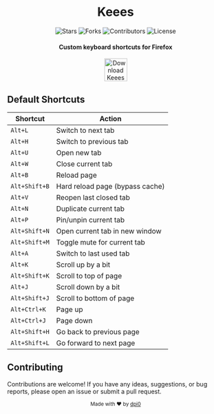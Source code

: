 <div align = "center">

<h1>Keees</h1>

<p align="center">
  <img src="https://img.shields.io/github/stars/dpi0/keees?style=flat-square&color=%23F7D800" alt="Stars">
  <img src="https://img.shields.io/github/forks/dpi0/keees?style=flat-square" alt="Forks">
  <img src="https://img.shields.io/github/contributors/dpi0/keees?style=flat-square&color=pink" alt="Contributors">
  <img src="https://img.shields.io/github/license/dpi0/keees?style=flat-square$color=grey" alt="License">
</p>

<h4>Custom keyboard shortcuts for Firefox</h4>

[<img src="https://labels.tahoe.be/firefox_download_dark.svg" height="53" alt="Download Keees for Firefox">](https://addons.mozilla.org/firefox/addon/keees/)

</div>

## Default Shortcuts

| Shortcut      | Action                          |
| ------------- | ------------------------------- |
| `Alt+L`       | Switch to next tab              |
| `Alt+H`       | Switch to previous tab          |
| `Alt+U`       | Open new tab                    |
| `Alt+W`       | Close current tab               |
| `Alt+B`       | Reload page                     |
| `Alt+Shift+B` | Hard reload page (bypass cache) |
| `Alt+V`       | Reopen last closed tab          |
| `Alt+N`       | Duplicate current tab           |
| `Alt+P`       | Pin/unpin current tab           |
| `Alt+Shift+N` | Open current tab in new window  |
| `Alt+Shift+M` | Toggle mute for current tab     |
| `Alt+A`       | Switch to last used tab         |
| `Alt+K`       | Scroll up by a bit              |
| `Alt+Shift+K` | Scroll to top of page           |
| `Alt+J`       | Scroll down by a bit            |
| `Alt+Shift+J` | Scroll to bottom of page        |
| `Alt+Ctrl+K`  | Page up                         |
| `Alt+Ctrl+J`  | Page down                       |
| `Alt+Shift+H` | Go back to previous page        |
| `Alt+Shift+L` | Go forward to next page         |

## Contributing

Contributions are welcome! If you have any ideas, suggestions, or bug reports, please open an issue or submit a pull request.

<div align="center">
  <sub>Made with ❤️ by <a href="https://github.com/dpi0">dpi0</a></sub>
</div>
